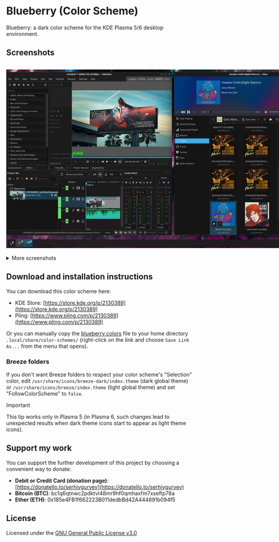 # Blueberry (Color Scheme)

Blueberry: a dark color scheme for the KDE Plasma 5/6 desktop environment.

## Screenshots

<img src="assets/screenshots/1102523.jpg" alt="Blueberry: a dark color scheme for the KDE Plasma 5/6 desktop environment (screenshot)" style="display: inline-block; margin: 15px 0 15px 0; max-width: 850px">

<details>
<summary>More screenshots</summary>
<img src="assets/screenshots/1102658.jpg" alt="Blueberry: a dark color scheme for the KDE Plasma 5/6 desktop environment (screenshot)" style="display: inline-block; margin: 15px 0 15px 0; max-width: 850px">

<img src="assets/screenshots/1102734.jpg" alt="Blueberry: a dark color scheme for the KDE Plasma 5/6 desktop environment (screenshot)" style="display: inline-block; margin: 15px 0 15px 0; max-width: 850px">

<img src="assets/screenshots/1102836.jpg" alt="Blueberry: a dark color scheme for the KDE Plasma 5/6 desktop environment (screenshot)" style="display: inline-block; margin: 15px 0 15px 0; max-width: 850px">

<img src="assets/screenshots/1103007.jpg" alt="Blueberry: a dark color scheme for the KDE Plasma 5/6 desktop environment (screenshot)" style="display: inline-block; margin: 15px 0 15px 0; max-width: 850px">

<img src="assets/screenshots/1103146.jpg" alt="Blueberry: a dark color scheme for the KDE Plasma 5/6 desktop environment (screenshot)" style="display: inline-block; margin: 15px 0 15px 0; max-width: 850px">
</details>

## Download and installation instructions

You can download this color scheme here:

* KDE Store: [https://store.kde.org/p/2130389](https://store.kde.org/p/2130389)
* Pling: [https://www.pling.com/p/2130389](https://www.pling.com/p/2130389)

Or you can manually copy the [blueberry.colors](https://raw.githubusercontent.com/serhiyguryev/blueberry-color-scheme/main/color-schemes/blueberry.colors) file to your home directory `.local/share/color-schemes/` (right-click on the link and choose `Save Link As...` from the menu that opens).

### Breeze folders

If you don't want Breeze folders to respect your color scheme's "Selection" color, edit `/usr/share/icons/breeze-dark/index.theme` (dark global theme) or `/usr/share/icons/breeze/index.theme` (light global theme) and set "FollowColorScheme" to `false`.

> [!IMPORTANT]
> This tip works only in Plasma 5 (in Plasma 6, such changes lead to unexpected results when dark theme icons start to appear as light theme icons).

## Support my work

You can support the further development of this project by choosing a convenient way to donate:

* **Debit or Credit Card (donation page)**: [https://donatello.to/serhiyguryev](https://donatello.to/serhiyguryev)
* **Bitcoin (BTC)**: bc1q6qtnwc2pdktvl48mr9hf0qmhaxfm7xseftp78a
* **Ether (ETH)**: 0x185e4FB1f662223B011dedbBd42A444891b094f5

## License

Licensed under the [GNU General Public License v3.0](https://github.com/serhiyguryev/blueberry-color-scheme/blob/main/LICENSE)
